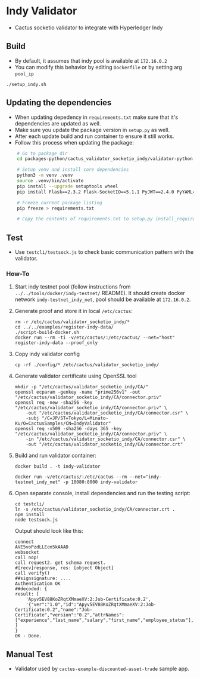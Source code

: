 # Indy Validator

- Cactus socketio validator to integrate with Hyperledger Indy

## Build

- By default, it assumes that indy pool is available at `172.16.0.2`
- You can modify this behavior by editing `Dockerfile` or by setting arg `pool_ip`

```
./setup_indy.sh
```

## Updating the dependencies

- When updating depedency in `requirements.txt` make sure that it's dependencies are updated as well.
- Make sure you update the package version in `setup.py` as well.
- After each update build and run container to ensure it still works.
- Follow this process when updating the package:

```bash
    # Go to package dir
    cd packages-python/cactus_validator_socketio_indy/validator-python

    # Setup venv and install core dependencies
    python3 -m venv .venv
    source .venv/bin/activate
    pip install --upgrade setuptools wheel
    pip install Flask==2.3.2 Flask-SocketIO==5.1.1 PyJWT==2.4.0 PyYAML==5.4.1 python3-indy==1.16.0 eventlet==0.31.1 cryptography==41.0.3

    # Freeze current package listing
    pip freeze > requirements.txt

    # Copy the contents of requirements.txt to setup.py install_requires list (adjust formatting accordingly).
```

## Test

- Use `testcli/testsock.js` to check basic communication pattern with the validator.

### How-To

1. Start indy testnet pool (follow instructions from `../../tools/docker/indy-testnet/` README). It should create docker network `indy-testnet_indy_net`, pool should be available at `172.16.0.2`.
1. Generate proof and store it in local `/etc/cactus`:
   ```
   rm -r /etc/cactus/validator_socketio_indy/*
   cd ../../examples/register-indy-data/
   ./script-build-docker.sh
   docker run --rm -ti -v/etc/cactus/:/etc/cactus/ --net="host" register-indy-data --proof_only
   ```
1. Copy indy validator config
   ```
   cp -rf ./config/* /etc/cactus/validator_socketio_indy/
   ```
1. Generate validator certificate using OpenSSL tool
   ```
   mkdir -p "/etc/cactus/validator_socketio_indy/CA/"
   openssl ecparam -genkey -name "prime256v1" -out "/etc/cactus/validator_socketio_indy/CA/connector.priv"
   openssl req -new -sha256 -key "/etc/cactus/validator_socketio_indy/CA/connector.priv" \
       -out "/etc/cactus/validator_socketio_indy/CA/connector.csr" \
       -subj "/C=JP/ST=Tokyo/L=Minato-Ku/O=CactusSamples/CN=IndyValidator"
   openssl req -x509 -sha256 -days 365 -key "/etc/cactus/validator_socketio_indy/CA/connector.priv" \
       -in "/etc/cactus/validator_socketio_indy/CA/connector.csr" \
       -out "/etc/cactus/validator_socketio_indy/CA/connector.crt"
   ```
1. Build and run validator container:

   ```
   docker build . -t indy-validator

   docker run -v/etc/cactus/:/etc/cactus --rm --net="indy-testnet_indy_net" -p 10080:8000 indy-validator
   ```

1. Open separate console, install dependencies and run the testing script:

   ```
   cd testcli/
   ln -s /etc/cactus/validator_socketio_indy/CA/connector.crt .
   npm install
   node testsock.js
   ```

   Output should look like this:

   ```
   connect
   AVE5voPzdLLEcm5kAAAD
   websocket
   call nop!
   call request2. get schema request.
   #[recv]response, res: [object Object]
   call verify()
   ##signsignature: ....
   Authentication OK
   ##decoded: {
   result: [
       'Apyv5EV88KoZRqtXMmaeXV:2:Job-Certificate:0.2',
       '{"ver":"1.0","id":"Apyv5EV88KoZRqtXMmaeXV:2:Job-Certificate:0.2","name":"Job-Certificate","version":"0.2","attrNames":["experience","last_name","salary","first_name","employee_status"],"seqNo":19}'
   ]
   }
   OK - Done.
   ```

## Manual Test

- Validator used by `cactus-example-discounted-asset-trade` sample app.

